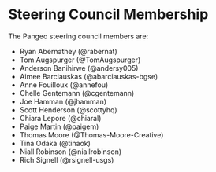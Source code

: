 # Steering Council Membership

The Pangeo steering council members are:

- Ryan Abernathey (@rabernat)
- Tom Augspurger (@TomAugspurger)
- Anderson Banihirwe (@andersy005)
- Aimee Barciauskas (@abarciauskas-bgse)
- Anne Fouilloux (@annefou)
- Chelle Gentemann (@cgentemann)
- Joe Hamman (@jhamman)
- Scott Henderson (@scottyhq)
- Chiara Lepore (@chiaral)
- Paige Martin (@paigem)
- Thomas Moore (@Thomas-Moore-Creative)
- Tina Odaka (@tinaok)
- Niall Robinson (@niallrobinson)
- Rich Signell (@rsignell-usgs)
